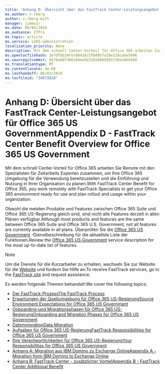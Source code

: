 ```yaml
---
title: 'Anhang D: Übersicht über das FastTrack Center-Leistungsangebot für Office 365 US Government'
ms.author: v-rberg
author: v-rberg-msft
manager: jimmuir
ms.date: 06/04/2019
ms.audience: ITPro
ms.topic: article
ms.service: o365-administration
localization_priority: None
description: Mit dem schnell Center-Vorteil für Office 365 arbeiten Sie Remote mit den Spezialisten für Zeitarbeits Experten zusammen, um Ihre Office 365 Umgebung für die Verwendung bereitzustellen und die Einführung und Nutzung in Ihrer Organisation zu planen.
ms.openlocfilehash: 3e7dfbb34fe7d6438c5fb0857a10e318cabe5496
ms.sourcegitcommit: 0e76ab0f36619dee923201098936573be14b4560
ms.translationtype: MT
ms.contentlocale: de-DE
ms.lasthandoff: 06/03/2019
ms.locfileid: "34673810"
---
```

# <a name="appendix-d---fasttrack-center-benefit-overview-for-office-365-us-government"></a><span data-ttu-id="f9b59-103">Anhang D: Übersicht über das FastTrack Center-Leistungsangebot für Office 365 US Government</span><span class="sxs-lookup"><span data-stu-id="f9b59-103">Appendix D - FastTrack Center Benefit Overview for Office 365 US Government</span></span>

<span data-ttu-id="f9b59-104">Mit dem schnell Center-Vorteil für Office 365 arbeiten Sie Remote mit den Spezialisten für Zeitarbeits Experten zusammen, um Ihre Office 365 Umgebung für die Verwendung bereitzustellen und die Einführung und Nutzung in Ihrer Organisation zu planen.</span><span class="sxs-lookup"><span data-stu-id="f9b59-104">With FastTrack Center Benefit for Office 365, you work remotely with FastTrack Specialists to get your Office 365 environment ready for use and plan rollout and usage within your organization.</span></span> 
  
<span data-ttu-id="f9b59-105">Obwohl die meisten Produkte und Features zwischen Office 365 Suite und Office 365 US-Regierung gleich sind, sind nicht alle Features derzeit in allen Plänen verfügbar.</span><span class="sxs-lookup"><span data-stu-id="f9b59-105">Although most products and features are the same between Office 365 Suite and Office 365 U.S. Government, not all features are currently available in all plans.</span></span> <span data-ttu-id="f9b59-106">Überprüfen Sie die [Office 365 US Government](https://aka.ms/aboutgovcloud) -Dienstbeschreibung für die aktuellste Liste der Funktionen.</span><span class="sxs-lookup"><span data-stu-id="f9b59-106">Review the [Office 365 US Government](https://aka.ms/aboutgovcloud) service description for the most up-to-date list of features.</span></span>

> [!NOTE]
> <span data-ttu-id="f9b59-107">Um die Dienste für die Kurzarbeiter zu erhalten, wechseln Sie zur Website für die [Website](https://go.microsoft.com/fwlink/?linkid=780698) und fordern Sie Hilfe an.</span><span class="sxs-lookup"><span data-stu-id="f9b59-107">To receive FastTrack services, go to the [FastTrack site](https://go.microsoft.com/fwlink/?linkid=780698) and request assistance.</span></span>  

<span data-ttu-id="f9b59-108">Es werden folgende Themen behandelt:</span><span class="sxs-lookup"><span data-stu-id="f9b59-108">We cover the following topics:</span></span>
- [<span data-ttu-id="f9b59-109">Der FastTrack-Prozess</span><span class="sxs-lookup"><span data-stu-id="f9b59-109">The FastTrack Process</span></span>](O365-fasttrack-process.md) 
- [<span data-ttu-id="f9b59-110">Erwartungen der Quellumgebung für Office 365 US-Regierung</span><span class="sxs-lookup"><span data-stu-id="f9b59-110">Source Environment Expectations for Office 365 US Government</span></span>](US-Gov-appendix-source-environment-expectations.md)   
- [<span data-ttu-id="f9b59-111">Onboarding-und Migrationsphasen für Office 365 US-Regierung</span><span class="sxs-lookup"><span data-stu-id="f9b59-111">Onboarding and Migration Phases for Office 365 US Government</span></span>](US-Gov-appendix-onboarding-and-migration.md)
- [<span data-ttu-id="f9b59-112">Datenmigration</span><span class="sxs-lookup"><span data-stu-id="f9b59-112">Data Migration</span></span>](O365-data-migration.md)    
- [<span data-ttu-id="f9b59-113">Aufgaben für Office 365 US-Regierung</span><span class="sxs-lookup"><span data-stu-id="f9b59-113">FastTrack Responsibilities for Office 365 US Government</span></span>](US-Gov-appendix-fasttrack-responsibilities.md)   
- [<span data-ttu-id="f9b59-114">Ihre Verantwortlichkeiten für Office 365 US-Regierung</span><span class="sxs-lookup"><span data-stu-id="f9b59-114">Your Responsibilities for Office 365 US Government</span></span>](US-Gov-appendix-your-responsibilities.md) 
- [<span data-ttu-id="f9b59-115">Anhang A: Migration aus IBM Domino zu Exchange Online</span><span class="sxs-lookup"><span data-stu-id="f9b59-115">Appendix A - Migration from IBM Domino to Exchange Online</span></span>](O365-from-ibm-domino-to-exchange-online.md)   
- [<span data-ttu-id="f9b59-116">Anhang B: FastTrack Center - zusätzlicher Vorteil</span><span class="sxs-lookup"><span data-stu-id="f9b59-116">Appendix B - FastTrack Center Additional Benefit</span></span>](O365-fasttrack-additional-benefits.md)


